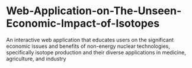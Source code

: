 # Web-Application-on-The-Unseen-Economic-Impact-of-Isotopes
An interactive web application that educates users on the significant  economic issues and benefits  of non-energy nuclear technologies, specifically isotope production and their diverse applications in medicine, agriculture, and industry
